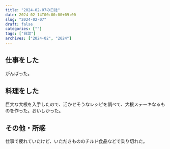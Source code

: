 ```yaml
---
title: "2024-02-07の日誌"
date: 2024-02-14T00:00:00+09:00
slug: "2024-02-07"
draft: false
categories: [""]
tags: ["日誌"]
archives: ["2024-02", "2024"]
---
```

## 仕事をした

がんばった。

## 料理をした

巨大な大根を入手したので、活かせそうなレシピを調べて、大根ステーキなるものを作った。おいしかった。

## その他・所感

仕事で疲れていたけど、いただきもののチルド食品などで乗り切れた。
